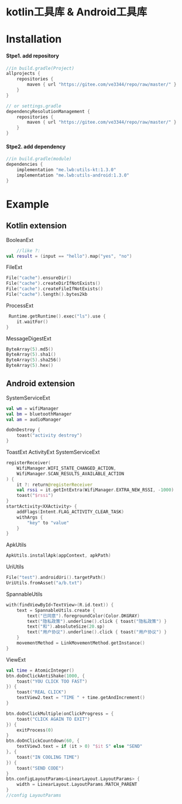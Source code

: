 # kotlin工具库 & Android工具库

# Installation

#### Stpe1. add repository

```groovy
//in build.gradle(Project)
allprojects {
    repositories {
        maven { url "https://gitee.com/ve3344/repo/raw/master/" }
    }
}

// or settings.gradle
dependencyResolutionManagement {
    repositories {
        maven { url "https://gitee.com/ve3344/repo/raw/master/" }
    }
}
```

#### Stpe2. add dependency

```groovy
//in build.gradle(module)
dependencies {
    implementation "me.lwb:utils-kt:1.3.0"
    implementation "me.lwb:utils-android:1.3.0"
}
```

# Example

## Kotlin extension

BooleanExt

```kotlin
    //like ?:
val result = (input == "hello").map("yes", "no")
```

FileExt

```kotlin
File("cache").ensureDir()
File("cache").createDirIfNotExists()
File("cache").createFileIfNotExists()
File("cache").length().bytes2kb
```

ProcessExt

```kotlin
 Runtime.getRuntime().exec("ls").use {
    it.waitFor()
}
```

MessageDigestExt

```kotlin
ByteArray(5).md5()
ByteArray(5).sha1()
ByteArray(5).sha256()
ByteArray(5).hex()
```

## Android extension

SystemServiceExt

```kotlin
val wm = wifiManager
val bm = bluetoothManager
val am = audioManager

```

```kotlin
doOnDestroy {
    toast("activity destroy")
}
```

ToastExt ActivityExt SystemServiceExt

```kotlin
registerReceiver(
    WifiManager.WIFI_STATE_CHANGED_ACTION,
    WifiManager.SCAN_RESULTS_AVAILABLE_ACTION
) {
    it ?: return@registerReceiver
    val rssi = it.getIntExtra(WifiManager.EXTRA_NEW_RSSI, -1000)
    toast("$rssi")
}
startActivity<XXActivity> {
    addFlags(Intent.FLAG_ACTIVITY_CLEAR_TASK)
    withArgs {
        "key" to "value"
    }
}
```

ApkUtils

```kotlin
ApkUtils.installApk(appContext, apkPath)
```

UriUtils

```kotlin
File("test").androidUri().targetPath()
UriUtils.fromAsset("a/b.txt")
```

SpannableUtils

```kotlin
with(findViewById<TextView>(R.id.text)) {
    text = SpannableUtils.create {
        text("已同意").foregroundColor(Color.DKGRAY)
        text("隐私政策").underline().click { toast("隐私政策") }
        text("和").absoluteSize(20.sp)
        text("用户协议").underline().click { toast("用户协议") }
    }
    movementMethod = LinkMovementMethod.getInstance()
}
```

ViewExt

```kotlin
val time = AtomicInteger()
btn.doOnClickAntiShake(1000, {
    toast("YOU CLICK TOO FAST")
}) {
    toast("REAL CLICK")
    textView2.text = "TIME " + time.getAndIncrement()
}

btn.doOnClickMultiple(onClickProgress = {
    toast("CLICK AGAIN TO EXIT")
}) {
    exitProcess(0)
}
btn.doOnClickCountdown(60, {
    textView3.text = if (it > 0) "$it S" else "SEND"
}, {
    toast("IN COOLING TIME")
}) {
    toast("SEND CODE")
}
btn.configLayoutParams<LinearLayout.LayoutParams> {
    width = LinearLayout.LayoutParams.MATCH_PARENT
}
//config LayoutParams
```